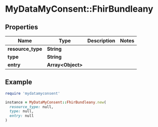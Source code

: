 # MyDataMyConsent::FhirBundleany

## Properties

| Name | Type | Description | Notes |
| ---- | ---- | ----------- | ----- |
| **resource_type** | **String** |  |  |
| **type** | **String** |  |  |
| **entry** | **Array&lt;Object&gt;** |  |  |

## Example

```ruby
require 'mydatamyconsent'

instance = MyDataMyConsent::FhirBundleany.new(
  resource_type: null,
  type: null,
  entry: null
)
```

